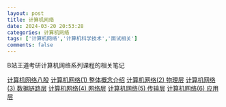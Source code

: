 ```yaml
---
layout: post
title: 计算机网络
date: 2024-03-20 20:53:28
categories: 计算机网络
tags: ['计算机网络','计算机科学技术','面试相关']
comments: false
---
```


B站王道考研计算机网络系列课程的相关笔记

<!-- more -->
[计算机网络八股](/next/计算机网络八股/)
[计算机网络(1) 整体概念介绍](/next/post_计网/计算机网络-1-整体概念介绍/)
[计算机网络(2) 物理层](/next/post_计网/物理层/)
[计算机网络(3) 数据链路层](/next/post_计网/数据链路层)
[计算机网络(4) 网络层](/next/post_计网/网络层)
[计算机网络(5) 传输层](/next/post_计网/传输层)
[计算机网络(6) 应用层](/next/post_计网/应用层)